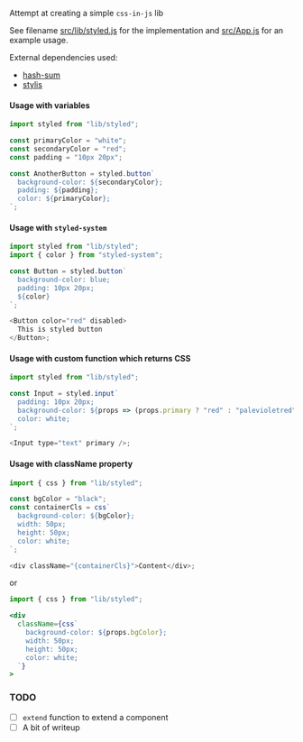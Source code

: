 Attempt at creating a simple `css-in-js` lib

See filename [src/lib/styled.js](https://github.com/swapnilmishra/css-in-js/blob/master/src/lib/styled.js) for the implementation and [src/App.js](https://github.com/swapnilmishra/css-in-js/blob/master/src/App.js) for an example usage.

External dependencies used:

- [hash-sum](https://www.npmjs.com/package/hash-sum)
- [stylis](https://www.npmjs.com/package/stylis)

#### Usage with variables

```js
import styled from "lib/styled";

const primaryColor = "white";
const secondaryColor = "red";
const padding = "10px 20px";

const AnotherButton = styled.button`
  background-color: ${secondaryColor};
  padding: ${padding};
  color: ${primaryColor};
`;
```

#### Usage with `styled-system`

```js
import styled from "lib/styled";
import { color } from "styled-system";

const Button = styled.button`
  background-color: blue;
  padding: 10px 20px;
  ${color}
`;

<Button color="red" disabled>
  This is styled button
</Button>;
```

#### Usage with custom function which returns CSS

```js
import styled from "lib/styled";

const Input = styled.input`
  padding: 10px 20px;
  background-color: ${props => (props.primary ? "red" : "palevioletred")};
  color: white;
`;

<Input type="text" primary />;
```

#### Usage with className property

```js
import { css } from "lib/styled";

const bgColor = "black";
const containerCls = css`
  background-color: ${bgColor};
  width: 50px;
  height: 50px;
  color: white;
`;

<div className="{containerCls}">Content</div>;
```

or

```jsx
import { css } from "lib/styled";

<div
  className={css`
    background-color: ${props.bgColor};
    width: 50px;
    height: 50px;
    color: white;
  `}
>
```

### TODO

- [ ] `extend` function to extend a component
- [ ] A bit of writeup
